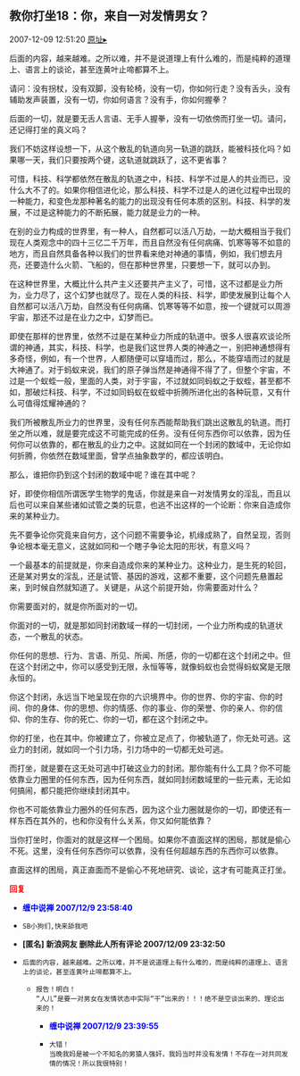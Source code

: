 ## 教你打坐18：你，来自一对发情男女？
2007-12-09 12:51:20
[原址▸](http://www.fxgan.com/chan_time/2007_07_12/807.htm)



 后面的内容，越来越难。之所以难，并不是说道理上有什么难的，而是纯粹的道理上、语言上的谈论，甚至连黄叶止啼都算不上。
 
 请问：没有拐杖，没有双脚，没有轮椅，没有一切，你如何行走？没有舌头，没有辅助发声装置，没有一切，你如何语言？没有手，你如何握拳？
 
 后面的一切，就是要无舌人言语、无手人握拳，没有一切依傍而打坐一切。请问，还记得打坐的真义吗？
 
 我们不妨这样设想一下，从这个散乱的轨道向另一轨道的跳跃，能被科技化吗？如果哪一天，我们只要按两个键，这轨道就跳跃了，这不更省事？
 
 可惜，科技、科学都依然在散乱的轨道之中，科技、科学不过是人的共业而已，没什么大不了的。如果你相信进化论，那么科技、科学不过是人的进化过程中出现的一种能力，和变色龙那种著名的能力的出现没有任何本质的区别。科技、科学的发展，不过是这种能力的不断拓展，能力就是业力的一种。
 
 在别的业力构成的世界里，有一种人，自然都可以活八万劫，一劫大概相当于我们现在人类观念中的四十三亿二千万年，而且自然没有任何病痛、饥寒等等不如意的地方，而且自然具备各种以我们的世界看来绝对神通的事情，例如，我们想去月亮，还要造什么火箭、飞船的，但在那种世界里，只要想一下，就可以办到。
 
 在这种世界里，大概比什么共产主义还要共产主义了，可惜，这不过都是业力所为，业力尽了，这个幻梦也就尽了。现在人类的科技、科学，即使发展到让每个人自然都可以活八万劫，自然没有任何病痛、饥寒等等不如意，按一个键就可以周游宇宙，那还不过是在业力之中，幻梦而已。
 
 即使在那样的世界里，依然不过是在某种业力所成的轨道中。很多人很喜欢谈论所谓的神通，其实，科技、科学，也是我们这世界人类的神通之一，别把神通想得有多奇怪，例如，有一个世界，人都随便可以穿墙而过，那么，不能穿墙而过的就是大神通了。对于蚂蚁来说，我们的原子弹当然是神通得不得了了，但整个宇宙，不过是一个蚁蛭一般，里面的人类，对于宇宙，不过就如同蚂蚁之于蚁蛭，甚至都不如，那破烂科技、科学，不过如同蚂蚁在蚁蛭中折腾所进化出的各种玩意，又有什么可值得炫耀神通的？
 
 我们所被散乱所业力的世界里，没有任何东西能帮助我们跳出这散乱的轨道。而打坐之所以难，就是要完成这不可能完成的任务。没有任何东西你可以依靠，因为任何你可以依靠的，都在散乱的业力之中。这就如同在一个封闭的数域中，无论你如何折腾，你依然在数域里面，曾学点抽象数学的，都应该明白。
 
 那么，谁把你扔到这个封闭的数域中呢？谁在其中呢？
 
 好，即使你相信所谓医学生物学的鬼话，你就是来自一对发情男女的淫乱，而且以后也可以来自某些诸如试管之类的玩意，也逃不出这样的一个论断：你来自造成你来的某种业力。
 
 先不要争论你究竟来自何方，这个问题不需要争论，机缘成熟了，自然呈现，否则争论根本毫无意义，这就如同和一个瞎子争论太阳的形状，有意义吗？
 
 一个最基本的前提就是，你来自造成你来的某种业力。这种业力，是生死的轮回，还是某对男女的淫乱，还是试管、基因的游戏，这都不重要，这个问题先悬置起来，到时候自然就知道了。关键是，从这个前提开始，你需要面对什么？
 
 你需要面对的，就是你所面对的一切。
 
 你面对的一切，就是那如同封闭数域一样的一切封闭，一个业力所构成的轨道状态，一个散乱的状态。
 
 你任何的思想、行为、言语、所见、所闻、所感，你的一切都在这个封闭之中。但在这个封闭之中，你可以感受到无限，永恒等等，就像蚂蚁也会觉得蚂蚁窝是无限永恒的。
 
 你这个封闭，永远当下地呈现在你的六识境界中。你的世界、你的宇宙、你的时间、你的身体、你的思想、你的情感、你的事业、你的荣誉、你的亲人、你的信仰、你的生存、你的死亡、你的一切，都在这个封闭之中。
 
 你的打坐，也在其中。你被建立了，你被立足点了，你被轨道了，你无处可逃。这业力的封闭，就如同一个引力场，引力场中的一切都无处可逃。
 
 而打坐，就是要在这无处可逃中打破这业力的封闭。那你能有什么工具？你不可能依靠业力圈里的任何东西，因为任何东西，就如同封闭数域里的一些元素，无论如何搞闹，都只能把你继续封闭其中。
 
 你也不可能依靠业力圈外的任何东西，因为这个业力圈就是你的一切，即使还有一样东西在其外的，也和你没有什么关系，你又如何能依靠？
 
 当你打坐时，你面对的就是这样一个困局。如果你不直面这样的困局，那就是偷心不死。这里，没有任何东西你可以依靠，没有任何超越东西的东西你可以依靠。
 
 直面这样的困局，真正直面而不是偷心不死地研究、谈论，这才有可能真正打坐。





<font color='red'>**回复**</font>


- **<font color='blue'>缠中说禅 2007/12/9 23:58:40</font>**
- ```
  SB小狗们,快来舔我吧
  ```
- **[匿名] 新浪网友 删除此人所有评论  2007/12/09 23:32:50**
- ```
  后面的内容，越来越难。之所以难，并不是说道理上有什么难的，而是纯粹的道理上、语言上的谈论，甚至连黄叶止啼都算不上。
  ```
   - ```
     报告！明白！
     “人儿”是要一对男女在发情状态中实际“干”出来的！！！绝不是空谈出来的、理论出来的！
     ```
      - **<font color='blue'>缠中说禅 2007/12/9 23:39:55</font>**
      - ```
        大错！
        当晚我妈是被一个不知名的男猿人强奸，我妈当时并没有发情！不存在一对共同发情的情况！所以我很特别！
        ```
